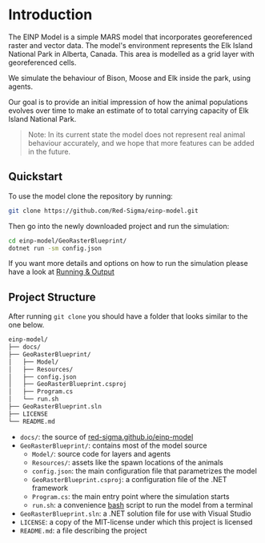 # Introduction
The EINP Model is a simple MARS model that incorporates georeferenced raster and vector data. The model's environment represents the Elk Island National Park in Alberta, Canada. This area is modelled as a grid layer with georeferenced cells.

We simulate the behaviour of Bison, Moose and Elk inside the park, using agents.

Our goal is to provide an initial impression of how the animal populations evolves over time to make an estimate of to total carrying capacity of Elk Island National Park.

> Note: In its current state the model does not represent real animal behaviour accurately, and we hope that more features can be added in the future.

## Quickstart
To use the model clone the repository by running:
```bash
git clone https://github.com/Red-Sigma/einp-model.git
```

Then go into the newly downloaded project and run the simulation:
```bash
cd einp-model/GeoRasterBlueprint/
dotnet run -sm config.json
```

If you want more details and options on how to run the simulation please have a look at [Running & Output](./running.md)

## Project Structure

After running `git clone` you should have a folder that looks similar to the one below.

```bash
einp-model/
├── docs/
├── GeoRasterBlueprint/
│   ├── Model/
│   ├── Resources/
│   ├── config.json
│   ├── GeoRasterBlueprint.csproj
│   ├── Program.cs
│   └── run.sh
├── GeoRasterBlueprint.sln
├── LICENSE
└── README.md
```

- `docs/`: the source of [red-sigma.github.io/einp-model](https://red-sigma.github.io/einp-model/)
- `GeoRasterBlueprint/`: contains most of the model source
    - `Model/`: source code for layers and agents
    - `Resources/`: assets like the spawn locations of the animals
    - `config.json`: the main configuration file that parametrizes the model
    - `GeoRasterBlueprint.csproj`: a configuration file of the .NET framework
    - `Program.cs`: the main entry point where the simulation starts
    - `run.sh`: a convenience [bash](https://en.wikipedia.org/wiki/Bash_(Unix_shell)) script to run the model from a terminal
- `GeoRasterBlueprint.sln`: a .NET solution file for use with Visual Studio
- `LICENSE`: a copy of the MIT-license under which this project is licensed
- `README.md`: a file describing the project

